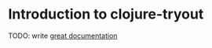 # Introduction to clojure-tryout

TODO: write [great documentation](http://jacobian.org/writing/what-to-write/)
